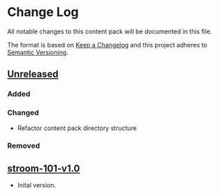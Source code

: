 # Change Log

All notable changes to this content pack will be documented in this file.

The format is based on [Keep a Changelog](http://keepachangelog.com/)
and this project adheres to [Semantic Versioning](http://semver.org/).

## [Unreleased]

### Added

### Changed

* Refactor content pack directory structure

### Removed

## [stroom-101-v1.0]

* Inital version.


[Unreleased]: https://github.com/gchq/stroom-content/compare/stroom-101-v1.0...HEAD
[stroom-101-v1.0]: https://github.com/gchq/stroom-content/compare/stroom-101-v1.0...stroom-101-v1.0


